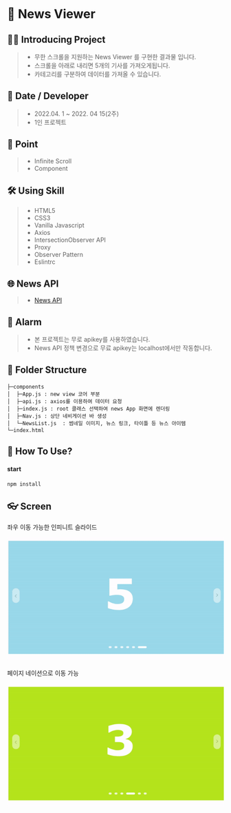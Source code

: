 # 📡 News Viewer

## 💁‍♂️ Introducing Project

> -   무한 스크롤을 지원하는 News Viewer 를 구현한 결과물 입니다.
> -   스크롤을 아래로 내리면 5개의 기사를 가져오게됩니다.
> -   카테고리를 구분하여 데이터를 가져올 수 있습니다.

## 📅 Date / Developer

> -   2022.04. 1 ~ 2022. 04 15(2주)
> -   1인 프로젝트

## 📌 Point

> -   Infinite Scroll
> -   Component

## 🛠 Using Skill

> -   HTML5
> -   CSS3
> -   Vanilla Javascript
> -   Axios
> -   IntersectionObserver API
> -   Proxy
> -   Observer Pattern
> -   Eslintrc

## 🌐 News API

> -   [News API](https://newsapi.org/)

## 🔔 Alarm

> -   본 프로젝트는 무로 apikey를 사용하였습니다.
> -   News API 정책 변경으로 무료 apikey는 localhost에서만 작동합니다.

## 📁 Folder Structure

```
├─components
│  ├─App.js : new view 코어 부분
│  ├─api.js : axios를 이용하여 데이터 요청
│  ├─index.js : root 클래스 선택하여 news App 화면에 렌더링
│  ├─Nav.js : 상단 네비게이션 바 생성
│  └─NewsList.js  : 썸네일 이미지, 뉴스 링크, 타이틀 등 뉴스 아이템
└─index.html

```

## 🔧 How To Use?

#### start

```
npm install
```

## 👓 Screen

<p>좌우 이동 가능한 인피니트 슬라이드</p>
<center>
  <img
    src="./readme_assets/img01.gif"
  />
</center>

<p>페이지 네이션으로 이동 가능</p>
<center>
  <img
    src="./readme_assets/img02.gif"
  />
</center>
